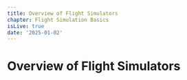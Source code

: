```yaml
---
title: Overview of Flight Simulators
chapter: Flight Simulation Basics
isLive: true
date: '2025-01-02'
---
```


# Overview of Flight Simulators
